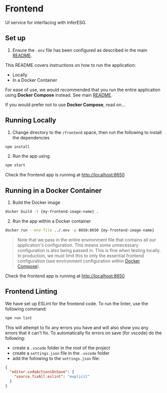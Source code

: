 # Frontend

UI service for interfacing with InferESG.

## Set up

1. Ensure the `.env` file has been configured as described in the main [README](../README.md).

This README covers instructions on how to run the application:

- Locally
- In a Docker Container

For ease of use, we would recommended that you run the entire application using **Docker Compose** instead. See main [README](../README.md).

If you would prefer not to use **Docker Compose**, read on...

## Running Locally

1. Change directory to the `/frontend` space, then run the following to install the dependencies

```bash
npm install
```

2. Run the app using

```bash
npm start
```

Check the frontend app is running at [http://localhost:8650](http://localhost:8650)

## Running in a Docker Container

1. Build the Docker image

```bash
docker build -t {my-frontend-image-name} .
```

2. Run the app within a Docker container

```bash
docker run --env-file ../.env -p 8650:8650 {my-frontend-image-name}
```

> Note that we pass in the entire environment file that contains all our application's configuration. This means some unnecessary configuration is also being passed in. This is fine when testing locally. In production, we must limit this to only the essential frontend configuration (see environment configuration within [Docker Compose](../compose.yml)).

Check the frontend app is running at [http://localhost:8650](http://localhost:8650)

## Frontend Linting

We have set up ESLint for the frontend code. To run the linter, use the following command:

```bash
npm run lint
```

This will attempt to fix any errors you have and will also show you any errors that it can't fix. To automatically fix errors on save (for vscode) do the following:

- create a `.vscode` folder in the root of the project
- create a `settings.json` file in the `.vscode` folder
- add the following to the `settings.json` file:

```json
{
  "editor.codeActionsOnSave": {
    "source.fixAll.eslint": "explicit"
  }
}
```
